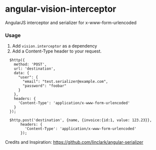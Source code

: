 angular-vision-interceptor
==========================

AngularJS interceptor and serializer for x-www-form-urlencoded

### Usage

1. Add ```vision.interceptor``` as a dependency
2. Add a Content-Type header to your request.

```
  $http({
    method: 'POST',
    url: 'destination',
    data: {
      "user": {
        "email": "test.serializer@example.com",
        "password": "foobar"
      }
    },
    headers: {
      'Content-Type': 'application/x-www-form-urlencoded'
    }
  });
```

```
  $http.post('destination', {name, {invoice:{id:1, value: 123.23}},
       headers: {
         'Content-Type': 'application/x-www-form-urlencoded'
       }); 
```

Credits and Inspiration:
https://github.com/linclark/angular-serializer